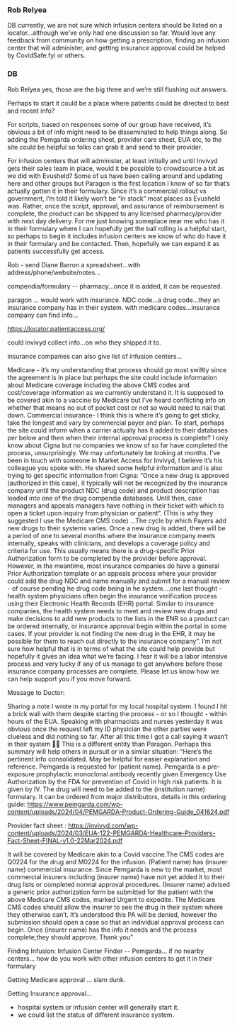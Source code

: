 

### Rob Relyea
DB currently, we are not sure which infusion centers should be listed on a locator…although we’ve only had one discussion so far. Would love any feedback from community on how getting a prescription, finding an infusion center that will administer, and getting insurance approval could be helped by CovidSafe.fyi or others.

### DB
Rob Relyea yes, those are the big three and we’re still flushing out answers.

Perhaps to start it could be a place where patients could be directed to best and recent info?

For scripts, based on responses some of our group have received, it’s obvious a bit of info might need to be disseminated to help things along. So adding the Pemgarda ordering sheet, provider care sheet, EUA etc, to the site could be helpful so folks can grab it and send to their provider.

For infusion centers that will administer, at least initially and until Invivyd gets their sales team in place, would it be possible to crowdsource a bit as we did with Evusheld? Some of us have been calling around and updating here and other groups but Paragon is the first location I know of so far that’s actually gotten it in their formulary. Since it’s a commercial rollout vs government, I’m told it likely won’t be “in stock” most places as Evusheld was. Rather, once the script, approval, and assurance of reimbursement is complete, the product can be shipped to any licensed pharmacy/provider with next day delivery. For me just knowing someplace near me who has it in their formulary where I can hopefully get the ball rolling is a helpful start, so perhaps to begin it includes infusion centers we know of who do have it in their formulary and be contacted. Then, hopefully we can expand it as patients successfully get access.

Rob - send Diane Barron a spreadsheet...with address/phone/website/notes...

compendia/formulary -- pharmacy...once it is added, it can be requested.

paragon ... would work with insurance.
NDC code...a drug code...they an insurance company has in their system.
with medicare codes...insurance company can find info...

https://locator.patientaccess.org/

could invivyd collect info...on who they shipped it to.


insurance companies can also give list of infusion centers...


Medicare - it’s my understanding that process should go most swiftly since the agreement is in place but perhaps the site could include information about Medicare coverage including the above CMS codes and cost/coverage information as we currently understand it. It is supposed to be covered akin to a vaccine by Medicare but I’ve heard conflicting info on whether that means no out of pocket cost or not so would need to nail that down.
Commercial insurance- I think this is where it’s going to get sticky, take the longest and vary by commercial payer and plan. To start, perhaps the site could inform when a carrier actually has it added to their databases per below and then when their internal approval process is complete? I only know about Cigna but no companies we know of so far have completed the process, unsurprisingly. We may unfortunately be looking at months.
I’ve been in touch with someone in Market Access for Invivyd, I believe it’s his colleague you spoke with. He shared some helpful information and is also trying to get specific information from Cigna:
“Once a new drug is approved (authorized in this case), it typically will not be recognized by the insurance company until the product NDC (drug code) and product description has loaded into one of the drug compendia databases. Until then, case managers and appeals managers have nothing in their ticket with which to open a ticket upon inquiry from physician or patient”. (This is why they suggested I use the Medicare CMS code) …The cycle by which Payers add new drugs to their systems varies. Once a new drug is added, there will be a period of one to several months where the insurance company meets internally, speaks with clinicians, and develops a coverage policy and criteria for use. This usually means there is a drug-specific Prior Authorization form to be completed by the provider before approval. However, in the meantime, most insurance companies do have a general Prior Authorization template or an appeals process where your provider could add the drug NDC and name manually and submit for a manual review - of course pending he drug code being in he system….one last thought - health system physicians often begin the insurance verification process using their Electronic Health Records (EHR) portal. Similar to insurance companies, the health system needs to meet and review new drugs and make decisions to add new products to the lists in the ENR so a product can be ordered internally, or insurance approval begin within the portal in some cases. If your provider is not finding the new drug in the EHR, it may be possible for them to reach out directly to the insurance company”.
I’m not sure how helpful that is in terms of what the site could help provide but hopefully it gives an idea what we’re facing. I fear it will be a labor intensive process and very lucky if any of us manage to get anywhere before those insurance company processes are complete.
Please let us know how we can help support you if you move forward.


Message to Doctor:

Sharing a note I wrote in my portal for my local hospital system. I found I hit a brick wall with them despite starting the process - or so I thought - within hours of the EUA. Speaking with pharmacists and nurses yesterday it was obvious once the request left my ID physician the other parties were clueless and did nothing so far. After all this time I got a call saying it wasn’t in their system 🤦‍♀️ This is a different entity than Paragon. Perhaps this summary will help others in pursuit or in a similar situation:
“Here’s the pertinent info consolidated. May be helpful for easier explanation and reference.
Pemgarda is requested for (patient name).
Pemgarda is a pre-exposure prophylactic monoclonal antibody recently given Emergency Use Authorization by the FDA for prevention of Covid in high risk patients. It is given by IV.
The drug will need to be added to the (institution name) formulary.
It can be ordered from major distributors, details in this ordering guide: https://www.pemgarda.com/wp-content/uploads/2024/04/PEMGARDA-Product-Ordering-Guide_041624.pdf

Provider fact sheet : https://invivyd.com/wp-content/uploads/2024/03/EUA-122-PEMGARDA-Healthcare-Providers-Fact-Sheet-FINAL-v1.0-22Mar2024.pdf

It will be covered by Medicare akin to a Covid vaccine.The CMS codes are Q0224 for the drug and M0224 for the infusion.
(Patient name) has (insurer name) commercial insurance. Since Pemgarda is new to the market, most commercial insurers including (insurer name) have not yet added it to their drug lists or completed normal approval procedures.
(Insurer name) advised a generic prior authorization form be submitted for the patient with the above Medicare CMS codes, marked Urgent to expedite. The Medicare CMS codes should allow the insurer to see the drug in their system where they otherwise can’t.
It’s understood this PA will be denied, however the submission should open a case so that an individual approval process can begin. Once (insurer name) has the info it needs and the process complete,they should approve.
Thank you”

Finding Infusion:
Infusion Center Finder -- Pemgarda...
if no nearby centers...
    how do you work with other infusion centers to get it in their formulary

Getting Medicare approval ... slam dunk.

Getting Insurance approval...
- hospital system or infusion center will generally start it.
- we could list the status of different insurance system.


